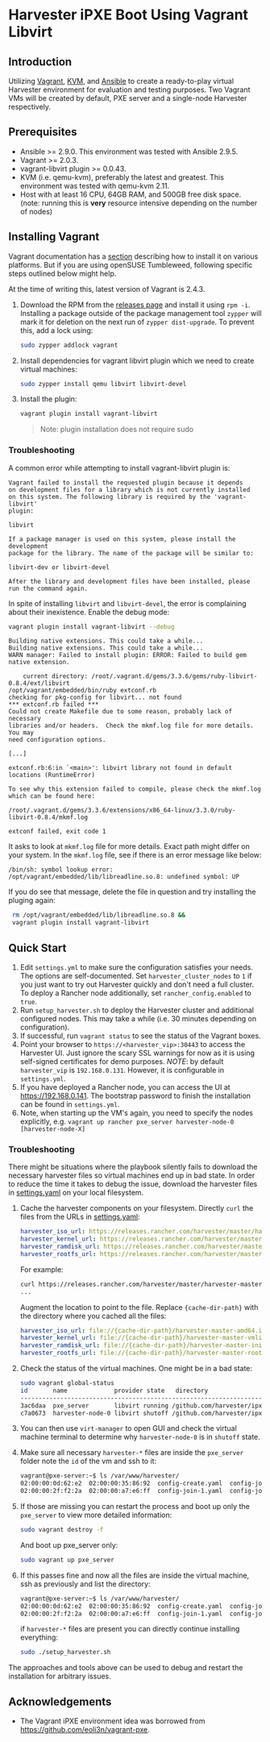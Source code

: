 Harvester iPXE Boot Using Vagrant Libvirt
=========================================

Introduction
------------

Utilizing [Vagrant][vagrant], [KVM][kvm], and [Ansible][ansible] to create a
ready-to-play virtual Harvester environment for evaluation and testing
purposes. Two Vagrant VMs will be created by default, PXE server and a
single-node Harvester respectively.

Prerequisites
-------------

-   Ansible \>= 2.9.0. This environment was tested with Ansible 2.9.5.
-   Vagrant \>= 2.0.3.
-   vagrant-libvirt plugin \>= 0.0.43.
-   KVM (i.e. qemu-kvm), preferably the latest and greatest. This
    environment was tested with qemu-kvm 2.11.
-   Host with at least 16 CPU, 64GB RAM, and 500GB free disk space. (note: running this is **very** resource intensive depending on the number of nodes)

Installing Vagrant
------------------

Vagrant documentation has a [section](https://developer.hashicorp.com/vagrant/install) describing how to install it on various platforms. But if you are using openSUSE Tumbleweed, following specific steps outlined below might help.

At the time of writing this, latest version of Vagrant is 2.4.3.

1. Download the RPM from the [releases page](https://releases.hashicorp.com/vagrant/2.4.8/) and install it using
  `rpm -i`. Installing a package outside of the package management tool `zypper`
  will mark it for deletion on the next run of `zypper dist-upgrade`. To prevent
  this, add a lock using:
    ```sh
    sudo zypper addlock vagrant
    ```
2. Install dependencies for vagrant libvirt plugin which we need to create virtual machines:
    ```sh
    sudo zypper install qemu libvirt libvirt-devel
    ```
3. Install the plugin:
    ```sh
    vagrant plugin install vagrant-libvirt
    ```
    > Note: plugin installation does not require sudo

### Troubleshooting

A common error while attempting to install vagrant-libvirt plugin is:
```
Vagrant failed to install the requested plugin because it depends
on development files for a library which is not currently installed
on this system. The following library is required by the 'vagrant-libvirt'
plugin:

libvirt

If a package manager is used on this system, please install the development
package for the library. The name of the package will be similar to:

libvirt-dev or libvirt-devel

After the library and development files have been installed, please
run the command again.
```
In spite of installing `libvirt` and `libvirt-devel`, the error is complaining about their inexistence. Enable the debug mode:
```sh
vagrant plugin install vagrant-libvirt --debug
```

```
Building native extensions. This could take a while...
Building native extensions. This could take a while...
WARN manager: Failed to install plugin: ERROR: Failed to build gem native extension.

    current directory: /root/.vagrant.d/gems/3.3.6/gems/ruby-libvirt-0.8.4/ext/libvirt
/opt/vagrant/embedded/bin/ruby extconf.rb
checking for pkg-config for libvirt... not found
*** extconf.rb failed ***
Could not create Makefile due to some reason, probably lack of necessary
libraries and/or headers.  Check the mkmf.log file for more details.  You may
need configuration options.

[...]

extconf.rb:6:in `<main>': libvirt library not found in default locations (RuntimeError)

To see why this extension failed to compile, please check the mkmf.log which can be found here:

/root/.vagrant.d/gems/3.3.6/extensions/x86_64-linux/3.3.0/ruby-libvirt-0.8.4/mkmf.log

extconf failed, exit code 1
```
It asks to look at `mkmf.log` file for more details. Exact path might differ on your system. In the `mkmf.log` file, see if there is an error message like below:
```
/bin/sh: symbol lookup error: /opt/vagrant/embedded/lib/libreadline.so.8: undefined symbol: UP
```
If you do see that message, delete the file in question and try installing the pluging again:
```sh
 rm /opt/vagrant/embedded/lib/libreadline.so.8 &&
 vagrant plugin install vagrant-libvirt 
```

Quick Start
-----------

1.  Edit `settings.yml` to make sure the configuration satisfies your
    needs. The options are self-documented.
    Set `harvester_cluster_nodes` to `1` if you just want to try out
    Harvester quickly and don't need a full cluster.
    To deploy a Rancher node additionally, set `rancher_config.enabled` to `true`.
2.  Run `setup_harvester.sh` to deploy the Harvester cluster and additional configured nodes.
    This may take a while (i.e. 30 minutes depending on configuration).
3.  If successful, run `vagrant status` to see the status of the Vagrant
    boxes.
4.  Point your browser to `https://<harvester_vip>:30443` to
    access the Harvester UI. Just ignore the scary SSL warnings for now
    as it is using self-signed certificates for demo purposes.
    *NOTE*: by default `harvester_vip` is `192.168.0.131`. However, it is
    configurable in `settings.yml`.
5.  If you have deployed a Rancher node, you can access the UI
    at https://192.168.0.141.
    The bootstrap password to finish the installation can be found in
    `settings.yml`.
6.  Note, when starting up the VM's again, you need to specify the
    nodes explicitly, e.g. `vagrant up rancher pxe_server harvester-node-0 [harvester-node-X]`

### Troubleshooting

There might be situations where the playbook silently fails to download the necessary harvester files so virtual machines end up in bad state. In order to reduce the time it takes to debug the issue, download the harvester files in [settings.yaml](https://github.com/harvester/ipxe-examples/blob/main/vagrant-pxe-harvester/settings.yml) on your local filesystem.

1. Cache the harvester components on your filesystem. Directly `curl` the files from the URLs in [settings.yaml](https://github.com/harvester/ipxe-examples/blob/main/vagrant-pxe-harvester/settings.yml):
    ```yaml
    harvester_iso_url: https://releases.rancher.com/harvester/master/harvester-master-amd64.iso
    harvester_kernel_url: https://releases.rancher.com/harvester/master/harvester-master-vmlinuz-amd64
    harvester_ramdisk_url: https://releases.rancher.com/harvester/master/harvester-master-initrd-amd64
    harvester_rootfs_url: https://releases.rancher.com/harvester/master/harvester-master-rootfs-amd64.squashfs
    ```

    For example:
    ```bash
    curl https://releases.rancher.com/harvester/master/harvester-master-amd64.iso --output harvester-master-amd64.iso
    ...
    ```

    Augment the location to point to the file. Replace `{cache-dir-path}` with the directory where you cached all the files:
    ```yaml
    harvester_iso_url: file://{cache-dir-path}/harvester-master-amd64.iso
    harvester_kernel_url: file://{cache-dir-path}/harvester-master-vmlinuz-amd64
    harvester_ramdisk_url: file://{cache-dir-path}/harvester-master-initrd-amd64
    harvester_rootfs_url: file://{cache-dir-path}/harvester-master-rootfs-amd64.squashfs
    ```
2. Check the status of the virtual machines. One might be in a bad state:
    ```bash
    sudo vagrant global-status
    id       name             provider state   directory                                                                    
    ------------------------------------------------------------------------------------------------------------------------
    3ac6daa  pxe_server       libvirt running /github.com/harvester/ipxe-examples/vagrant-pxe-harvester 
    c7a0673  harvester-node-0 libvirt shutoff /github.com/harvester/ipxe-examples/vagrant-pxe-harvester 
    ```
3. You can then use `virt-manager` to open GUI and check the virtual machine terminal to determine why `harvester-node-0` is in `shutoff` state.
4. Make sure all necessary `harvester-*` files are inside the `pxe_server` folder note the `id` of the vm and ssh to it:
    ```bash
    vagrant@pxe-server:~$ ls /var/www/harvester/
    02:00:00:0d:62:e2  02:00:00:35:86:92  config-create.yaml  config-join-2.yaml
    02:00:00:2f:f2:2a  02:00:00:a7:e6:ff  config-join-1.yaml  config-join-3.yaml
    ```
5. If those are missing you can restart the process and boot up only the `pxe_server` to view more detailed information:
    ```bash
    sudo vagrant destroy -f
    ```
    And boot up pxe_server only:
    ```bash
    sudo vagrant up pxe_server
    ```
6. If this passes fine and now all the files are inside the virtual machine, ssh as previously and list the directory:
    ```bash
    vagrant@pxe-server:~$ ls /var/www/harvester/
    02:00:00:0d:62:e2  02:00:00:35:86:92  config-create.yaml  config-join-2.yaml  harvester-amd64.iso     harvester-rootfs-amd64.squashfs
    02:00:00:2f:f2:2a  02:00:00:a7:e6:ff  config-join-1.yaml  config-join-3.yaml  harvester-initrd-amd64  harvester-vmlinuz-amd64
    ```
    if `harvester-*` files are present you can directly continue installing everything:
    ```bash
    sudo ./setup_harvester.sh
    ```

The approaches and tools above can be used to debug and restart the installation for arbitrary issues.


Acknowledgements
----------------

-   The Vagrant iPXE environment idea was borrowed from
    <https://github.com/eoli3n/vagrant-pxe>.


[ansible]: https://www.ansible.com
[kvm]: https://www.linux-kvm.org
[vagrant]: https://www.vagrantup.com
